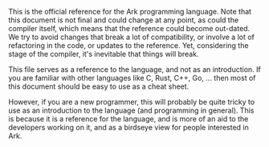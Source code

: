This is the official reference for the Ark programming language. Note that this
document is not final and could change at any point, as could the compiler
itself, which means that the reference could become out-dated. We try
to avoid changes that break a lot of compatibility, or involve a lot of
refactoring in the code, or updates to the reference. Yet, considering the
stage of the compiler, it's inevitable that things will break.

This file serves as a reference to the language, and not as an introduction. If
you are familiar with other languages like C, Rust, C++, Go, ... then most of
this document should be easy to use as a cheat sheet. 

However, if you are a new programmer, this will probably be quite tricky to 
use as an introduction to the language (and programming in general). This is
because it is a reference for the language, and is more of an aid to the
developers working on it, and as a birdseye view for people interested
in Ark.